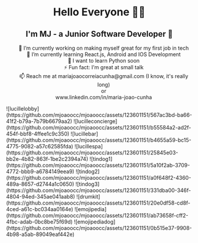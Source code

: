 ###  <h1 align="center">Hello Everyone 🫶🏻</h1>


<h2 align="center">I'm MJ - a Junior Software Developer 🤩 </h2>

<ul align="center" style="list-style: none;">
<li>🔭 I’m currently working on making myself great for my first job in tech </li>
<li>🌱 I’m currently learning React.js, Android and IOS Development</li>
<li>🤔 I want to learn Python soon</li>
<li>⚡ Fun fact: I'm great at small talk</li>
<li>📫 Reach me at mariajoaocorreiacunha@gmail.com (I know, it's really long)</li>
or
<li>www.linkedin.com/in/maria-joao-cunha</li>
</ul>
![lucillelobby](https://github.com/mjoaoocc/mjoaoocc/assets/123601151/567ac3bd-ba66-41f2-b79a-7b79b6679aa2)
![lucilleconcierge](https://github.com/mjoaoocc/mjoaoocc/assets/123601151/b55584a2-ad2f-454f-bbf8-4ffee1c9c350)
![lucillebar](https://github.com/mjoaoocc/mjoaoocc/assets/123601151/b4655a59-bc15-4775-9082-a57c62585fda)
![lucillespa](https://github.com/mjoaoocc/mjoaoocc/assets/123601151/25845e03-bb2e-4b82-863f-1be2c2394a74)
![tindog1](https://github.com/mjoaoocc/mjoaoocc/assets/123601151/5a10f2ab-3709-4772-bbb9-a6784149eea9)
![tindog2](https://github.com/mjoaoocc/mjoaoocc/assets/123601151/a0f648f2-4360-489a-8657-d2744a1c0650)
![tindog3](https://github.com/mjoaoocc/mjoaoocc/assets/123601151/331dba00-346f-4804-94ed-345ae041aab8)
![drumkit](https://github.com/mjoaoocc/mjoaoocc/assets/123601151/20e0df58-cd8f-4ced-a61c-bc034aa0164e)
![emojipedia](https://github.com/mjoaoocc/mjoaoocc/assets/123601151/ab73658f-cff2-4fbc-adab-0bc8be75f69d)
![emojipediadog](https://github.com/mjoaoocc/mjoaoocc/assets/123601151/0b515e37-9908-4b98-a5ab-89049eaf442e)

